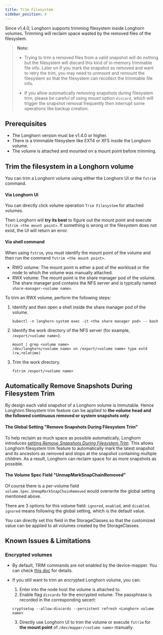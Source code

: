 ```yaml
---
title: Trim Filesystem
sidebar_position: 4
---
```


Since v1.4.0, Longhorn supports trimming filesystem inside Longhorn volumes. Trimming will reclaim space wasted by the removed files of the filesystem.

> **Note:**
> - Trying to trim a removed files from a valid snapshot will do nothing but the filesystem will discard this kind of in-memory trimmable file info. Later on if you mark the snapshot as removed and want to retry the trim, you may need to unmount and remount the filesystem so that the filesystem can recollect the trimmable file info.
>
> - If you allow automatically removing snapshots during filesystem trim, please be careful of using mount option `discard`, which will trigger the snapshot removal frequently then interrupt some operations like backup creation.

## Prerequisites

- The Longhorn version must be v1.4.0 or higher.
- There is a trimmable filesystem like EXT4 or XFS inside the Longhorn volume.
- The volume is attached and mounted on a mount point before trimming.

## Trim the filesystem in a Longhorn volume

You can trim a Longhorn volume using either the Longhorn UI or the `fstrim` command.

#### Via Longhorn UI

You can directly click volume operation `Trim Filesystem` for attached volumes.

Then Longhorn will **try its best** to figure out the mount point and execute `fstrim <the mount point>`.  If something is wrong or the filesystem does not exist, the UI will return an error.

#### Via shell command

When using `fstrim`, you must identify the mount point of the volume and then run the command `fstrim <the mount point>`.

- RWO volume: The mount point is either a pod of the workload or the node to which the volume was manually attached.
- RWX volume: The mount point is the share manager pod of the volume. The share manager pod contains the NFS server and is typically named `share-manager-<volume name>`.

To trim an RWX volume, perform the following steps:
1. Identify and then open a shell inside the share manager pod of the volume.
    ```
    kubectl -n longhorn-system exec -it <the share manager pod> -- bash
    ```
1. Identify the work directory of the NFS server (for example, `/export/<volume name>`).
    ```
    mount | grep <volume name>
    /dev/longhorn/<volume name> on /export/<volume name> type ext4 (rw,relatime)
    ```
1. Trim the work directory.
    ```
    fstrim /export/<volume name>
    ```

## Automatically Remove Snapshots During Filesystem Trim

By design each valid snapshot of a Longhorn volume is immutable. Hence Longhorn filesystem trim feature can be applied to **the volume head and the followed continuous removed or system snapshots only**.

#### The Global Setting "Remove Snapshots During Filesystem Trim"

To help reclaim as much space as possible automatically, Longhorn introduces [setting _Remove Snapshots During Filesystem Trim_](../../references/settings/#remove-snapshots-during-filesystem-trim). This allows Longhorn filesystem trim feature to automatically mark the latest snapshot and its ancestors as removed and stops at the snapshot containing multiple children. As a result, Longhorn can reclaim space for as more snapshots as possible.

#### The Volume Spec Field "UnmapMarkSnapChainRemoved"

Of course there is a per-volume field `volume.Spec.UnmapMarkSnapChainRemoved` would overwrite the global setting mentioned above.

There are 3 options for this volume field: `ignored`, `enabled`, and `disabled`. `ignored` means following the global setting, which is the default value.

You can directly set this field in the StorageClasses so that the customized value can be applied to all volumes created by the StorageClasses.

## Known Issues & Limitations

### Encrypted volumes
- By default, TRIM commands are not enabled by the device-mapper. You can check [this doc](https://wiki.archlinux.org/title/Dm-crypt/Specialties#Discard/TRIM_support_for_solid_state_drives_(SSD)) for details.

- If you still want to trim an encrypted Longhorn volume, you can:
    1. Enter into the node host the volume is attached to.
    2. Enable flag `discards` for the encrypted volume. The passphrase is recorded in the corresponding secert:
    ```shell
    cryptsetup --allow-discards --persistent refresh <Longhorn volume name>
    ```
    3. Directly use Longhorn UI to trim the volume or execute `fstrim` for **the mount point** of `/dev/mapper/<volume name>` manually.
